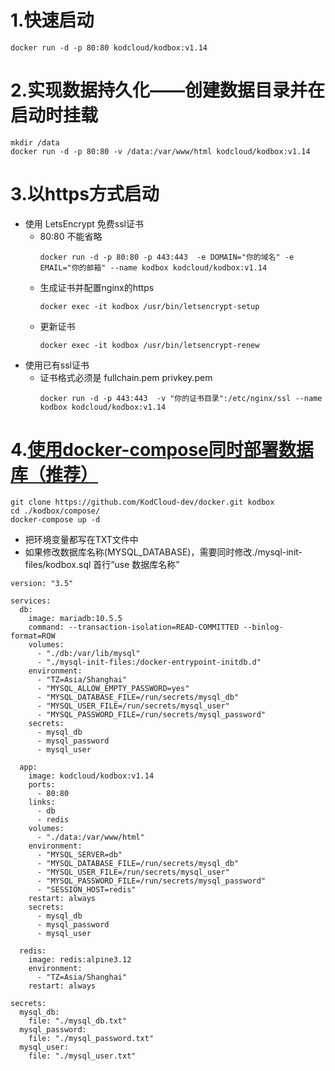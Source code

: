 # 1.快速启动
```
docker run -d -p 80:80 kodcloud/kodbox:v1.14
```
# 2.实现数据持久化——创建数据目录并在启动时挂载
```
mkdir /data
docker run -d -p 80:80 -v /data:/var/www/html kodcloud/kodbox:v1.14
```
# 3.以https方式启动

-  使用 LetsEncrypt 免费ssl证书
    - 80:80 不能省略
        ```
        docker run -d -p 80:80 -p 443:443  -e DOMAIN="你的域名" -e EMAIL="你的邮箱" --name kodbox kodcloud/kodbox:v1.14
        ```
    - 生成证书并配置nginx的https
        ```
        docker exec -it kodbox /usr/bin/letsencrypt-setup
        ```
    - 更新证书
        ```
        docker exec -it kodbox /usr/bin/letsencrypt-renew
        ```
-  使用已有ssl证书
    - 证书格式必须是 fullchain.pem  privkey.pem
        ```
        docker run -d -p 443:443  -v "你的证书目录":/etc/nginx/ssl --name kodbox kodcloud/kodbox:v1.14
        ```

# 4.[使用docker-compose同时部署数据库（推荐）](https://github.com/KodCloud-dev/docker)
```
git clone https://github.com/KodCloud-dev/docker.git kodbox
cd ./kodbox/compose/
docker-compose up -d
```
- 把环境变量都写在TXT文件中
- 如果修改数据库名称(MYSQL_DATABASE)，需要同时修改./mysql-init-files/kodbox.sql 首行“use 数据库名称”

```
version: "3.5"

services:
  db:
    image: mariadb:10.5.5
    command: --transaction-isolation=READ-COMMITTED --binlog-format=ROW
    volumes:
      - "./db:/var/lib/mysql"
      - "./mysql-init-files:/docker-entrypoint-initdb.d"
    environment:
      - "TZ=Asia/Shanghai"
      - "MYSQL_ALLOW_EMPTY_PASSWORD=yes"
      - "MYSQL_DATABASE_FILE=/run/secrets/mysql_db"
      - "MYSQL_USER_FILE=/run/secrets/mysql_user"
      - "MYSQL_PASSWORD_FILE=/run/secrets/mysql_password"
    secrets:
      - mysql_db
      - mysql_password
      - mysql_user

  app:
    image: kodcloud/kodbox:v1.14
    ports:
      - 80:80
    links:
      - db
      - redis
    volumes:
      - "./data:/var/www/html"
    environment:
      - "MYSQL_SERVER=db"
      - "MYSQL_DATABASE_FILE=/run/secrets/mysql_db"
      - "MYSQL_USER_FILE=/run/secrets/mysql_user"
      - "MYSQL_PASSWORD_FILE=/run/secrets/mysql_password"
      - "SESSION_HOST=redis"
    restart: always
    secrets:
      - mysql_db
      - mysql_password
      - mysql_user

  redis:
    image: redis:alpine3.12
    environment:
      - "TZ=Asia/Shanghai"
    restart: always

secrets:
  mysql_db:
    file: "./mysql_db.txt"
  mysql_password:
    file: "./mysql_password.txt"
  mysql_user:
    file: "./mysql_user.txt"

```
